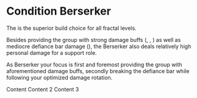 # Condition Berserker
The <Specialization name="berserker"/> is the superior build choice for all fractal levels.

Besides providing the group with strong damage buffs (<Skill id="14405" inline=true/>, <Skill id="14407" inline=true/>, <Trait id="1482" inline=true/>) as well as mediocre defiance bar damage (<Skill id="30343" inline=true/>), the Berserker also deals relatively high personal damage for a support role.

As Berserker your focus is first and foremost providing the group with aforementioned damage buffs, secondly breaking the defiance bar while following your optimized damage rotation.

<Tabs>
<Tab name="Build">
Content
</Tab>
<Tab name="Equipment">
Content 2
</Tab>
<Tab name="Skills & Rotation">
Content 3
</Tab>
</Tabs>
